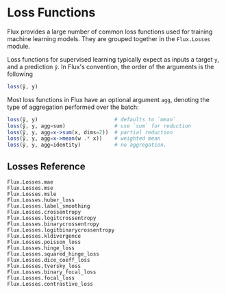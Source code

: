 # Loss Functions

Flux provides a large number of common loss functions used for training machine learning models.
They are grouped together in the `Flux.Losses` module.

Loss functions for supervised learning typically expect as inputs a target `y`, and a prediction `ŷ`.
In Flux's convention, the order of the arguments is the following

```julia
loss(ŷ, y)
```

Most loss functions in Flux have an optional argument `agg`, denoting the type of aggregation performed over the
batch:

```julia
loss(ŷ, y)                         # defaults to `mean`
loss(ŷ, y, agg=sum)                # use `sum` for reduction
loss(ŷ, y, agg=x->sum(x, dims=2))  # partial reduction
loss(ŷ, y, agg=x->mean(w .* x))    # weighted mean
loss(ŷ, y, agg=identity)           # no aggregation.
```

## Losses Reference

```@docs
Flux.Losses.mae
Flux.Losses.mse
Flux.Losses.msle
Flux.Losses.huber_loss
Flux.Losses.label_smoothing
Flux.Losses.crossentropy
Flux.Losses.logitcrossentropy
Flux.Losses.binarycrossentropy
Flux.Losses.logitbinarycrossentropy
Flux.Losses.kldivergence
Flux.Losses.poisson_loss
Flux.Losses.hinge_loss
Flux.Losses.squared_hinge_loss
Flux.Losses.dice_coeff_loss
Flux.Losses.tversky_loss
Flux.Losses.binary_focal_loss
Flux.Losses.focal_loss
Flux.Losses.contrastive_loss
```

